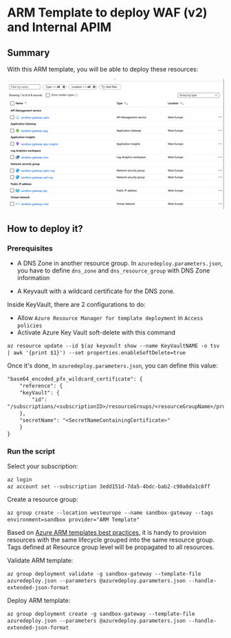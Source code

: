 # ARM Template to deploy WAF (v2) and Internal APIM

## Summary
With this ARM template, you will be able to deploy these resources:

![Architecture](docs/result.png)


## How to deploy it?
### Prerequisites

* A DNS Zone in another resource group. In `azuredeploy.parameters.json`, you have to define `dns_zone` and `dns_resource_group` with DNS Zone information

* A Keyvault with a wildcard certificate for the DNS zone. 

Inside KeyVault, there are 2 configurations to do:
- Allow `Azure Resource Manager for template deployment` in `Access policies`
- Activate Azure Key Vault soft-delete with this command
```
az resource update --id $(az keyvault show --name KeyVaultNAME -o tsv | awk '{print $1}') --set properties.enableSoftDelete=true
```

Once it's done, in `azuredeploy.parameters.json`, you can define this value:
```
"base64_encoded_pfx_wildcard_certificate": {
    "reference": {
    "keyVault": {
        "id": "/subscriptions/<subscriptionID>/resourceGroups/<resourceGroupName>/providers/Microsoft.KeyVault/vaults/<KeyVaultName>"
    },
    "secretName": "<SecretNameContainingCertificate>"
    }
}
```

### Run the script
Select your subscription:
```
az login
az account set --subscription 3edd151d-7da5-4bdc-bab2-c90a8da1c6ff
````

Create a resource group:
```
az group create --location westeurope --name sandbox-gateway --tags environment=sandbox provider="ARM Template"
```
Based on [Azure ARM templates best practices](https://docs.microsoft.com/en-gb/archive/blogs/mvpawardprogram/azure-resource-manager), it is handy to provision resources with the same lifecycle grouped into the same resource group.
Tags defined at Resource group level will be propagated to all resources.

Validate ARM template:
```
az group deployment validate -g sandbox-gateway --template-file azuredeploy.json --parameters @azuredeploy.parameters.json --handle-extended-json-format
```

Deploy ARM template:
```
az group deployment create -g sandbox-gateway --template-file azuredeploy.json --parameters @azuredeploy.parameters.json --handle-extended-json-format
```

